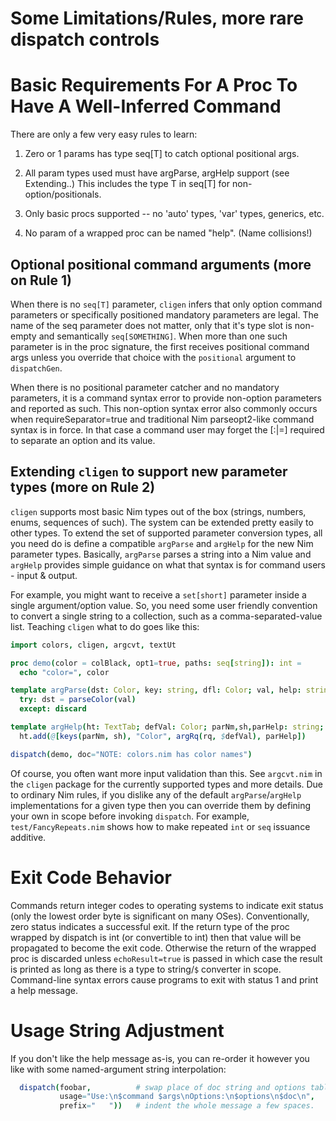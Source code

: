 Some Limitations/Rules, more rare dispatch controls
===================================================

Basic Requirements For A Proc To Have A Well-Inferred Command
=============================================================
There are only a few very easy rules to learn:

 1. Zero or 1 params has type seq[T] to catch optional positional args.
   
 2. All param types used must have argParse, argHelp support (see Extending..)
    This includes the type T in seq[T] for non-option/positionals.

 3. Only basic procs supported -- no 'auto' types, 'var' types, generics, etc.
   
 4. No param of a wrapped proc can be named "help".  (Name collisions!)

Optional positional command arguments (more on Rule 1)
------------------------------------------------------
When there is no `seq[T]` parameter, `cligen` infers that only option command
parameters or specifically positioned mandatory parameters are legal.
The name of the seq parameter does not matter, only that it's type slot is
non-empty and semantically `seq[SOMETHING]`.  When more than one such parameter
is in the proc signature, the first receives positional command args unless
you override that choice with the ``positional`` argument to ``dispatchGen``.

When there is no positional parameter catcher and no mandatory parameters, it
is a command syntax error to provide non-option parameters and reported as such.
This non-option syntax error also commonly occurs when requireSeparator=true
and traditional Nim parseopt2-like command syntax is in force.  In that case a
command user may forget the [:|=] required to separate an option and its value.

Extending `cligen` to support new parameter types (more on Rule 2)
------------------------------------------------------------------
`cligen` supports most basic Nim types out of the box (strings, numbers, enums,
sequences of such).  The system can be extended pretty easily to other types.
To extend the set of supported parameter conversion types, all you need do is
define a compatible `argParse` and `argHelp` for the new Nim parameter types.
Basically, `argParse` parses a string into a Nim value and `argHelp` provides
simple guidance on what that syntax is for command users - input & output.

For example, you might want to receive a `set[short]` parameter inside a single
argument/option value.  So, you need some user friendly convention to convert a
single string to a collection, such as a comma-separated-value list.  Teaching
`cligen` what to do goes like this:
```nim
import colors, cligen, argcvt, textUt

proc demo(color = colBlack, opt1=true, paths: seq[string]): int =
  echo "color=", color

template argParse(dst: Color, key: string, dfl: Color; val, help: string) =
  try: dst = parseColor(val)
  except: discard

template argHelp(ht: TextTab; defVal: Color; parNm,sh,parHelp: string; rq: int)=
  ht.add(@[keys(parNm, sh), "Color", argRq(rq, $defVal), parHelp])

dispatch(demo, doc="NOTE: colors.nim has color names")
```
Of course, you often want more input validation than this.  See `argcvt.nim` in
the `cligen` package for the currently supported types and more details.  Due
to ordinary Nim rules, if you dislike any of the default `argParse`/`argHelp`
implementations for a given type then you can override them by defining your
own in scope before invoking `dispatch`.  For example, `test/FancyRepeats.nim`
shows how to make repeated `int` or `seq` issuance additive.

Exit Code Behavior
==================
Commands return integer codes to operating systems to indicate exit status
(only the lowest order byte is significant on many OSes).  Conventionally, zero
status indicates a successful exit.  If the return type of the proc wrapped by
dispatch is int (or convertible to int) then that value will be propagated to
become the exit code.  Otherwise the return of the wrapped proc is discarded
unless ``echoResult=true`` is passed in which case the result is printed as
long as there is a type to string/``$`` converter in scope.  Command-line
syntax errors cause programs to exit with status 1 and print a help message.

Usage String Adjustment
=======================
If you don't like the help message as-is, you can re-order it however you like
with some named-argument string interpolation:
```nim
  dispatch(foobar,          # swap place of doc string and options table
           usage="Use:\n$command $args\nOptions:\n$options\n$doc\n",
           prefix="   "))   # indent the whole message a few spaces.
```
